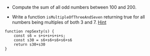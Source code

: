 - Compute the sum of all odd numbers between 100 and 200.

- Write a function `isMultipleOfThreeAndSeven` returning true for all numbers being multiples of both 3 and 7. [Hint](https://developer.mozilla.org/en-US/docs/Web/JavaScript/Reference/Operators/Logical_Operators)


```
function repSexty(s) {
    const s6 = s+s+s+s+s+s;
    const s30 = s6+s6+s6+s6+s6
    return s30+s30
}
```

